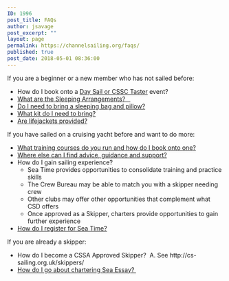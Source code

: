 ```yaml
---
ID: 1996
post_title: FAQs
author: jsavage
post_excerpt: ""
layout: page
permalink: https://channelsailing.org/faqs/
published: true
post_date: 2018-05-01 08:36:00
---
```

If you are a beginner or a new member who has not sailed before:
<ul>
 	<li>How do I book onto a <a href="//channelsailing.org/day-sails/">Day Sail or CSSC Taster</a> event?</li>
 	<li><a href="//channelsailing.org/faqs/sleepingarrangementsbedding/">What are the Sleeping Arrangements?   </a></li>
 	<li><a href="//channelsailing.org/faqs/sleepingarrangementsbedding/">Do I need to bring a sleeping bag and pillow?</a></li>
 	<li><a href="//channelsailing.org/faq-what-kit-do-i-need/">What kit do I need to bring?</a></li>
 	<li><a href="//channelsailing.org/faq-are-lifejackets-provided/">Are lifejackets provided?</a></li>
</ul>
If you have sailed on a cruising yacht before and want to do more:
<ul>
 	<li><a href="//channelsailing.org/training/">What training courses do you run and how do I book onto one?</a></li>
 	<li><a href="//channelsailing.org/home-2/about/csd1-2-1/">Where else can I find advice, guidance and support?</a></li>
 	<li>How do I gain sailing experience?
<ul>
 	<li>Sea Time provides opportunities to consolidate training and practice skills</li>
 	<li>The Crew Bureau may be able to match you with a skipper needing crew</li>
 	<li>Other clubs may offer other opportunities that complement what CSD offers</li>
 	<li>Once approved as a Skipper, charters provide opportunities to gain further experience</li>
</ul>
</li>
 	<li><a href="//channelsailing.org/sea-time-cruises/">How do I register for Sea Time?</a></li>
</ul>
If you are already a skipper:
<ul>
 	<li>How do I become a CSSA Approved Skipper?  A. See http://cs-sailing.org.uk/skippers/</li>
 	<li><a href="//channelsailing.org/charters/">How do I go about chartering Sea Essay? </a></li>
</ul>